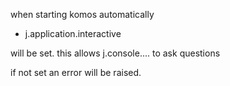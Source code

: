 
when starting komos automatically 

- j.application.interactive

will be set.
this allows j.console.... to ask questions

if not set an error will be raised.

